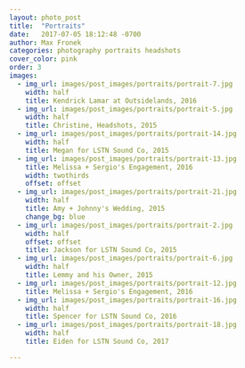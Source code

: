 ```yaml
---
layout: photo_post
title:  "Portraits"
date:   2017-07-05 18:12:48 -0700
author: Max Fronek
categories: photography portraits headshots
cover_color: pink
order: 3
images:
  - img_url: images/post_images/portraits/portrait-7.jpg
    width: half
    title: Kendrick Lamar at Outsidelands, 2016
  - img_url: images/post_images/portraits/portrait-5.jpg
    width: half
    title: Christine, Headshots, 2015    
  - img_url: images/post_images/portraits/portrait-14.jpg
    width: half
    title: Megan for LSTN Sound Co, 2015
  - img_url: images/post_images/portraits/portrait-13.jpg
    title: Melissa + Sergio's Engagement, 2016 
    width: twothirds
    offset: offset   
  - img_url: images/post_images/portraits/portrait-21.jpg
    width: half
    title: Amy + Johnny's Wedding, 2015
    change_bg: blue
  - img_url: images/post_images/portraits/portrait-2.jpg
    width: half
    offset: offset
    title: Jackson for LSTN Sound Co, 2015
  - img_url: images/post_images/portraits/portrait-6.jpg
    width: half
    title: Lemmy and his Owner, 2015
  - img_url: images/post_images/portraits/portrait-12.jpg
    title: Melissa + Sergio's Engagement, 2016
  - img_url: images/post_images/portraits/portrait-16.jpg
    width: half
    title: Spencer for LSTN Sound Co, 2016
  - img_url: images/post_images/portraits/portrait-18.jpg
    width: half
    title: Eiden for LSTN Sound Co, 2017

---
```


